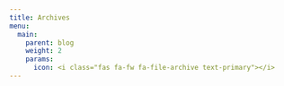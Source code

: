 ```yaml
---
title: Archives
menu:
  main:
    parent: blog
    weight: 2
    params:
      icon: <i class="fas fa-fw fa-file-archive text-primary"></i>
---
```

